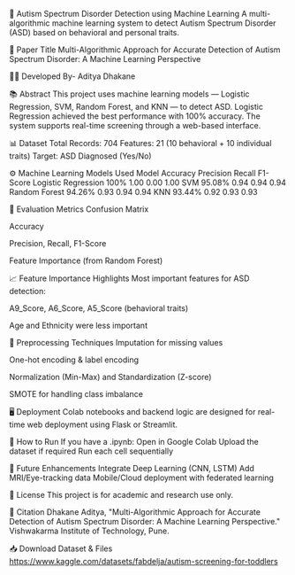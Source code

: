 🧠 Autism Spectrum Disorder Detection using Machine Learning
A multi-algorithmic machine learning system to detect Autism Spectrum Disorder (ASD) based on behavioral and personal traits.

📄 Paper Title
Multi-Algorithmic Approach for Accurate Detection of Autism Spectrum Disorder: A Machine Learning Perspective

👨‍🔬 Developed By-
    Aditya Dhakane

📚 Abstract
This project uses machine learning models — Logistic Regression, SVM, Random Forest, and KNN — to detect ASD. Logistic Regression achieved the best performance with 100% accuracy. The system supports real-time screening through a web-based interface.

📊 Dataset
Total Records: 704
Features: 21 (10 behavioral + 10 individual traits)
Target: ASD Diagnosed (Yes/No)

⚙️ Machine Learning Models Used
        Model	    Accuracy	Precision	Recall	F1-Score
Logistic Regression	100%	    1.00	    0.00    1.00
SVM	                95.08%	    0.94	    0.94	0.94
Random Forest	    94.26%	    0.93	    0.94	0.94
KNN	                93.44%	    0.92	    0.93    0.93

🧪 Evaluation Metrics
Confusion Matrix

Accuracy

Precision, Recall, F1-Score

Feature Importance (from Random Forest)

📈 Feature Importance Highlights
Most important features for ASD detection:

A9_Score, A6_Score, A5_Score (behavioral traits)

Age and Ethnicity were less important

🧠 Preprocessing Techniques
Imputation for missing values

One-hot encoding & label encoding

Normalization (Min-Max) and Standardization (Z-score)

SMOTE for handling class imbalance

🖥 Deployment
Colab notebooks and backend logic are designed for real-time web deployment using Flask or Streamlit.

🚀 How to Run 
If you have a .ipynb:
Open in Google Colab
Upload the dataset if required
Run each cell sequentially

📎 Future Enhancements
Integrate Deep Learning (CNN, LSTM)
Add MRI/Eye-tracking data
Mobile/Cloud deployment with federated learning

📄 License
This project is for academic and research use only.

🧠 Citation
Dhakane Aditya, "Multi-Algorithmic Approach for Accurate Detection of Autism Spectrum Disorder: A Machine Learning Perspective." Vishwakarma Institute of Technology, Pune.

📥 Download Dataset & Files
    https://www.kaggle.com/datasets/fabdelja/autism-screening-for-toddlers